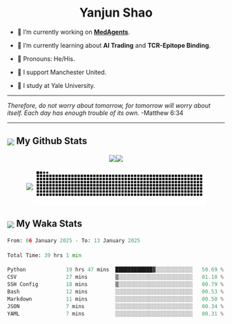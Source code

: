 

<h1 align="center">Yanjun Shao</h1>

- 🐒 I’m currently working on **[MedAgents](https://github.com/gersteinlab/MedAgents)**.

- 🦧 I’m currently learning about **AI Trading** and **TCR-Epitope Binding**.

- 🦍 Pronouns: He/His.

- 👹 I support Manchester United.

- 🐶 I study at Yale University.

---

<i> Therefore, do not worry about tomorrow, for tomorrow will worry about itself. Each day has enough trouble of its own. </i> -Matthew 6:34

---

<h2><img src="https://emojis.slackmojis.com/emojis/images/1579216111/7550/pikachu_wave.gif?1579216111" align="center" width="28" /> My Github Stats</h2>

<p align="center"><img align="center" src = "https://github-readme-stats.vercel.app/api?username=super-dainiu&show_icons=true&count_private=true&theme=tokyonight&hide=issues&line_height=30" width="400px"><img align="center" src = "https://github-readme-streak-stats.herokuapp.com/?user=super-dainiu&theme=tokyonight" width="400px"></p>

<p align="center"><img align="center" width="400px" src="https://github-readme-stats.vercel.app/api/top-langs/?username=super-dainiu&layout=compact&theme=tokyonight&hide=html,tex,jupyter%20notebook"><img align="center" width="400px" src="https://github.com/super-dainiu/super-dainiu/blob/output/github-contribution-grid-snake.svg"></p>

<h2><img src="https://emojis.slackmojis.com/emojis/images/1579216111/7550/pikachu_wave.gif?1579216111" align="center" width="28" /> My Waka Stats</h2>

<!--START_SECTION:waka-->

```python
From: 06 January 2025 - To: 13 January 2025

Total Time: 39 hrs 1 min

Python             19 hrs 47 mins  ████████████▓░░░░░░░░░░░░   50.69 %
CSV                27 mins         ▒░░░░░░░░░░░░░░░░░░░░░░░░   01.18 %
SSH Config         18 mins         ▒░░░░░░░░░░░░░░░░░░░░░░░░   00.79 %
Bash               12 mins         ░░░░░░░░░░░░░░░░░░░░░░░░░   00.53 %
Markdown           11 mins         ░░░░░░░░░░░░░░░░░░░░░░░░░   00.50 %
JSON               7 mins          ░░░░░░░░░░░░░░░░░░░░░░░░░   00.34 %
YAML               7 mins          ░░░░░░░░░░░░░░░░░░░░░░░░░   00.31 %
```

<!--END_SECTION:waka-->
